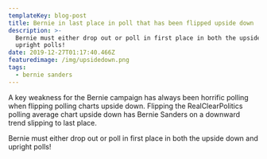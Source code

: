 ```yaml
---
templateKey: blog-post
title: Bernie in last place in poll that has been flipped upside down
description: >-
  Bernie must either drop out or poll in first place in both the upside down and
  upright polls!
date: 2019-12-27T01:17:40.466Z
featuredimage: /img/upsidedown.png
tags:
  - bernie sanders
---
```

A key weakness for the Bernie campaign has always been horrific polling when flipping polling charts upside down. Flipping the RealClearPolitics polling average chart upside down has Bernie Sanders on a downward trend slipping to last place. 

Bernie must either drop out or poll in first place in both the upside down and upright polls!
